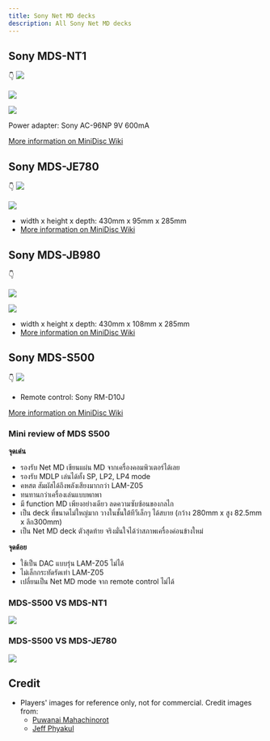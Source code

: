 ```yaml
---
title: Sony Net MD decks
description: All Sony Net MD decks
---
```


## Sony MDS-NT1
👇
![](images/sony-net-md-decks/sony-mds-nt1-01.png)

![](images/sony-net-md-decks/sony-mds-nt1-02.png)

![](images/sony-net-md-decks/sony-mds-nt1-03.png)

Power adapter: Sony AC-96NP 9V 600mA

[More information on MiniDisc Wiki](https://www.minidisc.wiki/equipment/sony/deck/mds-nt1)

## Sony MDS-JE780
👇
![](images/sony-net-md-decks/sony-mds-je780-01.png)

![](images/sony-net-md-decks/sony-mds-je780-02.png)


- width x height x depth: 430mm x 95mm x 285mm
- [More information on MiniDisc Wiki](https://www.minidisc.wiki/equipment/sony/deck/mds-je780)

## Sony MDS-JB980
👇

![](images/sony-net-md-decks/sony-mds-jb980-01.png)

![](images/sony-net-md-decks/sony-mds-jb980-02.png)

- width x height x depth: 430mm x 108mm x 285mm
- [More information on MiniDisc Wiki](https://www.minidisc.wiki/equipment/sony/deck/mds-jb980)

## Sony MDS-S500
👇
![](images/sony-net-md-decks/sony-mds-s500-01.png)

- Remote control: Sony RM-D10J

[More information on MiniDisc Wiki](https://www.minidisc.wiki/equipment/sony/deck/mds-s500)

### Mini review of MDS S500

**จุดเด่น**
- รองรับ Net MD เขียนแผ่น MD จากเครื่องคอมพิวเตอร์ได้เลย
- รองรับ MDLP เล่นได้ทั้ง SP, LP2, LP4 mode
- คหสต สัมผัสได้ถึงพลังเสียงมากกว่า LAM-Z05
- ทนทานกว่าเครื่องเล่นแบบพกพา
- มี function MD เพียงอย่างเดียว ลดความซับซ้อนของกลไก
- เป็น deck ที่ขนาดไม่ใหญ่มาก วางในชั้นใต้ทีวีเล็กๆ ได้สบาย (กว้าง 280mm x สูง 82.5mm x ลึก300mm)
- เป็น Net MD deck ตัวสุดท้าย จริงมั่นใจได้ว่าสภาพเครื่องค่อนข้างใหม่

**จุดด้อย**
- ใช้เป็น DAC แบบรุ่น LAM-Z05 ไม่ได้
- ไม่เล็กกระทัดรัดเท่า LAM-Z05
- เปลี่ยนเป็น Net MD mode จาก remote control ไม่ได้


### MDS-S500 VS MDS-NT1

![](images/sony-net-md-decks/sony-mds-s500-vs-sony-mds-nt1.png)


### MDS-S500 VS MDS-JE780

![](images/sony-net-md-decks/sony-mds-s500-vs-sony-mds-je780.png)


## Credit
- Players' images for reference only, not for commercial. Credit images from:
  - [Puwanai Mahachinorot](https://www.facebook.com/pinghitz)
  - [Jeff Phyakul](https://www.facebook.com/jeff.richy.52)


